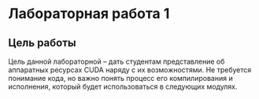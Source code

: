 # Лабораторная работа 1
## Цель работы

Цель данной лабораторной – дать студентам представление об аппаратных
ресурсах CUDA наряду с их возможностями. Не требуется понимание кода, но
важно понять процесс его компилирования и исполнения, который будет
использоваться в следующих модулях.